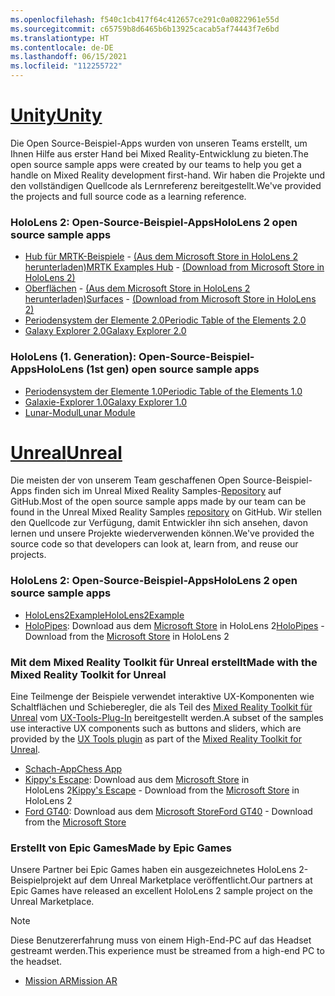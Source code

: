 ```yaml
---
ms.openlocfilehash: f540c1cb417f64c412657ce291c0a0822961e55d
ms.sourcegitcommit: c65759b8d6465b6b13925cacab5af74443f7e6bd
ms.translationtype: HT
ms.contentlocale: de-DE
ms.lasthandoff: 06/15/2021
ms.locfileid: "112255722"
---
```

# <a name="unity"></a>[<span data-ttu-id="81c33-101">Unity</span><span class="sxs-lookup"><span data-stu-id="81c33-101">Unity</span></span>](#tab/unity)

<span data-ttu-id="81c33-102">Die Open Source-Beispiel-Apps wurden von unseren Teams erstellt, um Ihnen Hilfe aus erster Hand bei Mixed Reality-Entwicklung zu bieten.</span><span class="sxs-lookup"><span data-stu-id="81c33-102">The open source sample apps were created by our teams to help you get a handle on Mixed Reality development first-hand.</span></span> <span data-ttu-id="81c33-103">Wir haben die Projekte und den vollständigen Quellcode als Lernreferenz bereitgestellt.</span><span class="sxs-lookup"><span data-stu-id="81c33-103">We've provided the projects and full source code as a learning reference.</span></span>

### <a name="hololens-2-open-source-sample-apps"></a><span data-ttu-id="81c33-104">HoloLens 2: Open-Source-Beispiel-Apps</span><span class="sxs-lookup"><span data-stu-id="81c33-104">HoloLens 2 open source sample apps</span></span>

* <span data-ttu-id="81c33-105">[Hub für MRTK-Beispiele](/windows/mixed-reality/mrtk-unity/features/example-scenes/example-hub) - [(Aus dem Microsoft Store in HoloLens 2 herunterladen)](https://www.microsoft.com/p/mrtk-examples-hub/9mv8c39l2sj4)</span><span class="sxs-lookup"><span data-stu-id="81c33-105">[MRTK Examples Hub](/windows/mixed-reality/mrtk-unity/features/example-scenes/example-hub) - [(Download from Microsoft Store in HoloLens 2)](https://www.microsoft.com/p/mrtk-examples-hub/9mv8c39l2sj4)</span></span>
* <span data-ttu-id="81c33-106">[Oberflächen](../unity/sampleapp-surfaces.md) - [(Aus dem Microsoft Store in HoloLens 2 herunterladen)](https://www.microsoft.com/p/surfaces/9nvkpv3sk3x0)</span><span class="sxs-lookup"><span data-stu-id="81c33-106">[Surfaces](../unity/sampleapp-surfaces.md) - [(Download from Microsoft Store in HoloLens 2)](https://www.microsoft.com/p/surfaces/9nvkpv3sk3x0)</span></span>
* [<span data-ttu-id="81c33-107">Periodensystem der Elemente 2.0</span><span class="sxs-lookup"><span data-stu-id="81c33-107">Periodic Table of the Elements 2.0</span></span>](https://medium.com/@dongyoonpark/bringing-the-periodic-table-of-the-elements-app-to-hololens-2-with-mrtk-v2-a6e3d8362158)
* [<span data-ttu-id="81c33-108">Galaxy Explorer 2.0</span><span class="sxs-lookup"><span data-stu-id="81c33-108">Galaxy Explorer 2.0</span></span>](../unity/galaxy-explorer-update.md)

### <a name="hololens-1st-gen-open-source-sample-apps"></a><span data-ttu-id="81c33-109">HoloLens (1. Generation): Open-Source-Beispiel-Apps</span><span class="sxs-lookup"><span data-stu-id="81c33-109">HoloLens (1st gen) open source sample apps</span></span>

* [<span data-ttu-id="81c33-110">Periodensystem der Elemente 1.0</span><span class="sxs-lookup"><span data-stu-id="81c33-110">Periodic Table of the Elements 1.0</span></span>](../unity/periodic-table-of-the-elements.md)
* [<span data-ttu-id="81c33-111">Galaxie-Explorer 1.0</span><span class="sxs-lookup"><span data-stu-id="81c33-111">Galaxy Explorer 1.0</span></span>](../unity/galaxy-explorer.md)
* [<span data-ttu-id="81c33-112">Lunar-Modul</span><span class="sxs-lookup"><span data-stu-id="81c33-112">Lunar Module</span></span>](../unity/lunar-module.md)

# <a name="unreal"></a>[<span data-ttu-id="81c33-113">Unreal</span><span class="sxs-lookup"><span data-stu-id="81c33-113">Unreal</span></span>](#tab/unreal)

<span data-ttu-id="81c33-114">Die meisten der von unserem Team geschaffenen Open Source-Beispiel-Apps finden sich im Unreal Mixed Reality Samples-[Repository](https://github.com/microsoft/MixedReality-Unreal-Samples) auf GitHub.</span><span class="sxs-lookup"><span data-stu-id="81c33-114">Most of the open source sample apps made by our team can be found in the Unreal Mixed Reality Samples [repository](https://github.com/microsoft/MixedReality-Unreal-Samples) on GitHub.</span></span> <span data-ttu-id="81c33-115">Wir stellen den Quellcode zur Verfügung, damit Entwickler ihn sich ansehen, davon lernen und unsere Projekte wiederverwenden können.</span><span class="sxs-lookup"><span data-stu-id="81c33-115">We've provided the source code so that developers can look at, learn from, and reuse our projects.</span></span>

### <a name="hololens-2-open-source-sample-apps"></a><span data-ttu-id="81c33-116">HoloLens 2: Open-Source-Beispiel-Apps</span><span class="sxs-lookup"><span data-stu-id="81c33-116">HoloLens 2 open source sample apps</span></span>

* [<span data-ttu-id="81c33-117">HoloLens2Example</span><span class="sxs-lookup"><span data-stu-id="81c33-117">HoloLens2Example</span></span>](https://github.com/microsoft/MixedReality-Unreal-Samples/tree/master/HoloLens2Example)
* <span data-ttu-id="81c33-118">[HoloPipes](https://github.com/microsoft/MixedReality-Unreal-HoloPipes): Download aus dem [Microsoft Store](https://www.microsoft.com/p/holopipes/9mszb3nnrxn9) in HoloLens 2</span><span class="sxs-lookup"><span data-stu-id="81c33-118">[HoloPipes](https://github.com/microsoft/MixedReality-Unreal-HoloPipes) - Download from the [Microsoft Store](https://www.microsoft.com/p/holopipes/9mszb3nnrxn9) in HoloLens 2</span></span>

### <a name="made-with-the-mixed-reality-toolkit-for-unreal"></a><span data-ttu-id="81c33-119">Mit dem Mixed Reality Toolkit für Unreal erstellt</span><span class="sxs-lookup"><span data-stu-id="81c33-119">Made with the Mixed Reality Toolkit for Unreal</span></span>

<span data-ttu-id="81c33-120">Eine Teilmenge der Beispiele verwendet interaktive UX-Komponenten wie Schaltflächen und Schieberegler, die als Teil des [Mixed Reality Toolkit für Unreal](https://aka.ms/mrtk-unreal) vom [UX-Tools-Plug-In](https://aka.ms/uxt-unreal) bereitgestellt werden.</span><span class="sxs-lookup"><span data-stu-id="81c33-120">A subset of the samples use interactive UX components such as buttons and sliders, which are provided by the [UX Tools plugin](https://aka.ms/uxt-unreal) as part of the [Mixed Reality Toolkit for Unreal](https://aka.ms/mrtk-unreal).</span></span>

* [<span data-ttu-id="81c33-121">Schach-App</span><span class="sxs-lookup"><span data-stu-id="81c33-121">Chess App</span></span>](https://github.com/microsoft/MixedReality-Unreal-Samples/tree/master/ChessApp)
* <span data-ttu-id="81c33-122">[Kippy's Escape](../unreal/unreal-kippys-escape.md): Download aus dem [Microsoft Store](https://www.microsoft.com/p/kippys-escape/9nbd7gl86vkd) in HoloLens 2</span><span class="sxs-lookup"><span data-stu-id="81c33-122">[Kippy's Escape](../unreal/unreal-kippys-escape.md) - Download from the [Microsoft Store](https://www.microsoft.com/p/kippys-escape/9nbd7gl86vkd) in HoloLens 2</span></span>
* <span data-ttu-id="81c33-123">[Ford GT40](../unreal/unreal-ford-gt40.md): Download aus dem [Microsoft Store](https://www.microsoft.com/p/ford-gt40/9p4vllktfvfp)</span><span class="sxs-lookup"><span data-stu-id="81c33-123">[Ford GT40](../unreal/unreal-ford-gt40.md) - Download from the [Microsoft Store](https://www.microsoft.com/p/ford-gt40/9p4vllktfvfp)</span></span>

### <a name="made-by-epic-games"></a><span data-ttu-id="81c33-124">Erstellt von Epic Games</span><span class="sxs-lookup"><span data-stu-id="81c33-124">Made by Epic Games</span></span>

<span data-ttu-id="81c33-125">Unsere Partner bei Epic Games haben ein ausgezeichnetes HoloLens 2-Beispielprojekt auf dem Unreal Marketplace veröffentlicht.</span><span class="sxs-lookup"><span data-stu-id="81c33-125">Our partners at Epic Games have released an excellent HoloLens 2 sample project on the Unreal Marketplace.</span></span>

> [!NOTE]
> <span data-ttu-id="81c33-126">Diese Benutzererfahrung muss von einem High-End-PC auf das Headset gestreamt werden.</span><span class="sxs-lookup"><span data-stu-id="81c33-126">This experience must be streamed from a high-end PC to the headset.</span></span>

* [<span data-ttu-id="81c33-127">Mission AR</span><span class="sxs-lookup"><span data-stu-id="81c33-127">Mission AR</span></span>](https://docs.unrealengine.com/Resources/Showcases/MissionAR/index.html)
